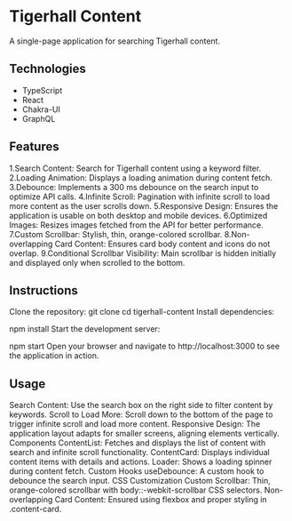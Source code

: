 # Tigerhall Content

A single-page application for searching Tigerhall content.

## Technologies

- TypeScript
- React
- Chakra-UI
- GraphQL

## Features
1.Search Content: Search for Tigerhall content using a keyword filter.
2.Loading Animation: Displays a loading animation during content fetch.
3.Debounce: Implements a 300 ms debounce on the search input to optimize API calls.
4.Infinite Scroll: Pagination with infinite scroll to load more content as the user scrolls down.
5.Responsive Design: Ensures the application is usable on both desktop and mobile devices.
6.Optimized Images: Resizes images fetched from the API for better performance.
7.Custom Scrollbar: Stylish, thin, orange-colored scrollbar.
8.Non-overlapping Card Content: Ensures card body content and icons do not overlap.
9.Conditional Scrollbar Visibility: Main scrollbar is hidden initially and displayed only when scrolled to the bottom.

## Instructions
Clone the repository:
git clone <repository-url>
cd tigerhall-content
Install dependencies:

npm install
Start the development server:

npm start
Open your browser and navigate to http://localhost:3000 to see the application in action.

## Usage
Search Content: Use the search box on the right side to filter content by keywords.
Scroll to Load More: Scroll down to the bottom of the page to trigger infinite scroll and load more content.
Responsive Design: The application layout adapts for smaller screens, aligning elements vertically.
Components
ContentList: Fetches and displays the list of content with search and infinite scroll functionality.
ContentCard: Displays individual content items with details and actions.
Loader: Shows a loading spinner during content fetch.
Custom Hooks
useDebounce: A custom hook to debounce the search input.
CSS Customization
Custom Scrollbar: Thin, orange-colored scrollbar with body::-webkit-scrollbar CSS selectors.
Non-overlapping Card Content: Ensured using flexbox and proper styling in .content-card.